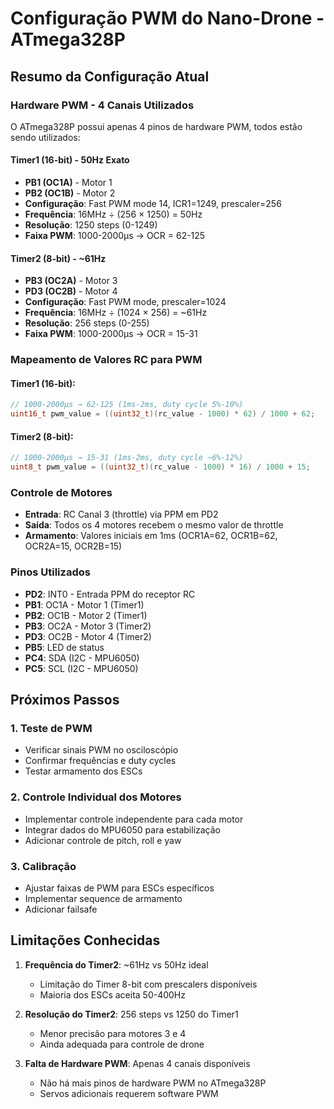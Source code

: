 # Configuração PWM do Nano-Drone - ATmega328P

## Resumo da Configuração Atual

### Hardware PWM - 4 Canais Utilizados
O ATmega328P possui apenas 4 pinos de hardware PWM, todos estão sendo utilizados:

#### Timer1 (16-bit) - 50Hz Exato
- **PB1 (OC1A)** - Motor 1
- **PB2 (OC1B)** - Motor 2
- **Configuração**: Fast PWM mode 14, ICR1=1249, prescaler=256
- **Frequência**: 16MHz ÷ (256 × 1250) = 50Hz
- **Resolução**: 1250 steps (0-1249)
- **Faixa PWM**: 1000-2000μs → OCR = 62-125

#### Timer2 (8-bit) - ~61Hz
- **PB3 (OC2A)** - Motor 3  
- **PD3 (OC2B)** - Motor 4
- **Configuração**: Fast PWM mode, prescaler=1024
- **Frequência**: 16MHz ÷ (1024 × 256) = ~61Hz
- **Resolução**: 256 steps (0-255)
- **Faixa PWM**: 1000-2000μs → OCR = 15-31

### Mapeamento de Valores RC para PWM

#### Timer1 (16-bit):
```c
// 1000-2000μs → 62-125 (1ms-2ms, duty cycle 5%-10%)
uint16_t pwm_value = ((uint32_t)(rc_value - 1000) * 62) / 1000 + 62;
```

#### Timer2 (8-bit):
```c
// 1000-2000μs → 15-31 (1ms-2ms, duty cycle ~6%-12%)
uint8_t pwm_value = ((uint32_t)(rc_value - 1000) * 16) / 1000 + 15;
```

### Controle de Motores
- **Entrada**: RC Canal 3 (throttle) via PPM em PD2
- **Saída**: Todos os 4 motores recebem o mesmo valor de throttle
- **Armamento**: Valores iniciais em 1ms (OCR1A=62, OCR1B=62, OCR2A=15, OCR2B=15)

### Pinos Utilizados
- **PD2**: INT0 - Entrada PPM do receptor RC
- **PB1**: OC1A - Motor 1 (Timer1)
- **PB2**: OC1B - Motor 2 (Timer1)  
- **PB3**: OC2A - Motor 3 (Timer2)
- **PD3**: OC2B - Motor 4 (Timer2)
- **PB5**: LED de status
- **PC4**: SDA (I2C - MPU6050)
- **PC5**: SCL (I2C - MPU6050)

## Próximos Passos

### 1. Teste de PWM
- Verificar sinais PWM no osciloscópio
- Confirmar frequências e duty cycles
- Testar armamento dos ESCs

### 2. Controle Individual dos Motores
- Implementar controle independente para cada motor
- Integrar dados do MPU6050 para estabilização
- Adicionar controle de pitch, roll e yaw

### 3. Calibração
- Ajustar faixas de PWM para ESCs específicos
- Implementar sequence de armamento
- Adicionar failsafe

## Limitações Conhecidas

1. **Frequência do Timer2**: ~61Hz vs 50Hz ideal
   - Limitação do Timer 8-bit com prescalers disponíveis
   - Maioria dos ESCs aceita 50-400Hz

2. **Resolução do Timer2**: 256 steps vs 1250 do Timer1
   - Menor precisão para motores 3 e 4
   - Ainda adequada para controle de drone

3. **Falta de Hardware PWM**: Apenas 4 canais disponíveis
   - Não há mais pinos de hardware PWM no ATmega328P
   - Servos adicionais requerem software PWM
